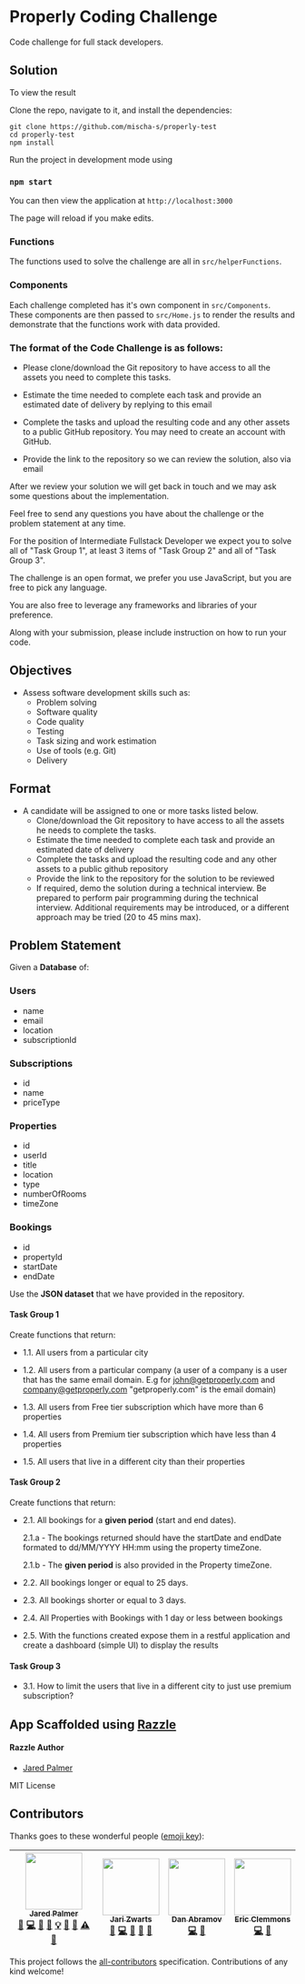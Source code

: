 # Properly Coding Challenge
Code challenge for full stack developers.

## Solution
To view the result 

Clone the repo, navigate to it, and install the dependencies:

```
git clone https://github.com/mischa-s/properly-test
cd properly-test
npm install
```

Run the project in development mode using

### `npm start`

You can then view the application at `http://localhost:3000`

The page will reload if you make edits.

### Functions
The functions used to solve the challenge are all in ```src/helperFunctions```.

### Components 
Each challenge completed has it's own component in ```src/Components```. These components are then passed to ```src/Home.js``` to render the results and demonstrate that the functions work with data provided.

### The format of the Code Challenge is as follows:

- Please clone/download the Git repository to have access to all the assets you need to complete this tasks.

- Estimate the time needed to complete each task and provide an estimated date of delivery by replying to this email

- Complete the tasks and upload the resulting code and any other assets to a public GitHub repository. You may need to create an account with GitHub.

- Provide the link to the repository so we can review the solution, also via email


After we review your solution we will get back in touch and we may ask some questions about the implementation.

Feel free to send any questions you have about the challenge or the problem statement at any time.


For the position of Intermediate Fullstack Developer we expect you to solve all of "Task Group 1", at least 3 items of "Task Group 2" and all of "Task Group 3".


The challenge is an open format, we prefer you use JavaScript, but you are free to pick any language.


You are also free to leverage any frameworks and libraries of your preference.

Along with your submission, please include instruction on how to run your code.
## Objectives
 - Assess software development skills such as:
    - Problem solving
    - Software quality
    - Code quality
    - Testing
    - Task sizing and work estimation
    - Use of tools (e.g. Git)
    - Delivery

## Format
 - A candidate will be assigned to one or more tasks listed below. 
    - Clone/download the Git repository to have access to all the assets he needs to complete the tasks.
    - Estimate the time needed to complete each task and provide an estimated date of delivery 
    - Complete the tasks and upload the resulting code and any other assets to a public github repository
    - Provide the link to the repository for the solution to be reviewed
    - If required, demo the solution during a technical interview. Be prepared to perform pair programming during the technical interview. Additional requirements may be introduced, or a different approach may be tried (20 to 45 mins max).

## Problem Statement

Given a **Database** of:
### Users
 - name
 - email
 - location
 - subscriptionId

### Subscriptions
 - id
 - name
 - priceType

### Properties
 - id
 - userId
 - title
 - location
 - type
 - numberOfRooms
 - timeZone

### Bookings

 - id
 - propertyId
 - startDate
 - endDate

Use the **JSON dataset** that we have provided in the repository. 

#### Task Group 1
Create functions that return:

 - 1.1. All users from a particular city

 - 1.2. All users from a particular company (a user of a company is a user that has the same email domain. E.g for john@getproperly.com and company@getproperly.com "getproperly.com" is the email domain)

 - 1.3. All users from Free tier subscription which have more than 6 properties

 - 1.4. All users from Premium tier subscription which have less than 4 properties

 - 1.5. All users that live in a different city than their properties

#### Task Group 2
Create functions that return:

 - 2.1. All bookings for a **given period** (start and end dates).
 
    2.1.a - The bookings returned should have the startDate and endDate formated to dd/MM/YYYY HH:mm using the property timeZone. 
    
    2.1.b - The **given period** is also provided in the Property timeZone.

- 2.2. All bookings longer or equal to 25 days.

- 2.3. All bookings shorter or equal to 3 days.

- 2.4. All Properties with Bookings with 1 day or less between bookings

- 2.5. With the functions created expose them in a restful application and create a dashboard (simple UI) to display the results

#### Task Group 3

 - 3.1. How to limit the users that live in a different city to just use premium subscription?


## App Scaffolded using [Razzle](https://github.com/jaredpalmer/razzle)

#### Razzle Author

* [Jared Palmer](https://twitter.com/jaredpalmer)

MIT License

## Contributors

Thanks goes to these wonderful people ([emoji key](https://github.com/kentcdodds/all-contributors#emoji-key)):

<!-- ALL-CONTRIBUTORS-LIST:START - Do not remove or modify this section -->

| [<img src="https://avatars2.githubusercontent.com/u/4060187?v=4" width="100px;"/><br /><sub>Jared Palmer</sub>](http://jaredpalmer.com)<br />[💬](#question-jaredpalmer 'Answering Questions') [💻](https://github.com/jaredpalmer/razzle/commits?author=jaredpalmer 'Code') [🎨](#design-jaredpalmer 'Design') [📖](https://github.com/jaredpalmer/razzle/commits?author=jaredpalmer 'Documentation') [💡](#example-jaredpalmer 'Examples') [🤔](#ideas-jaredpalmer 'Ideas, Planning, & Feedback') [👀](#review-jaredpalmer 'Reviewed Pull Requests') [⚠️](https://github.com/jaredpalmer/razzle/commits?author=jaredpalmer 'Tests') [🔧](#tool-jaredpalmer 'Tools') | [<img src="https://avatars3.githubusercontent.com/u/1415847?v=4" width="100px;"/><br /><sub>Jari Zwarts</sub>](https://jari.io)<br />[💬](#question-jariz 'Answering Questions') [💻](https://github.com/jaredpalmer/razzle/commits?author=jariz 'Code') [🤔](#ideas-jariz 'Ideas, Planning, & Feedback') [🔌](#plugin-jariz 'Plugin/utility libraries') [👀](#review-jariz 'Reviewed Pull Requests') | [<img src="https://avatars0.githubusercontent.com/u/810438?v=4" width="100px;"/><br /><sub>Dan Abramov</sub>](http://twitter.com/dan_abramov)<br />[💻](https://github.com/jaredpalmer/razzle/commits?author=gaearon 'Code') [🤔](#ideas-gaearon 'Ideas, Planning, & Feedback') | [<img src="https://avatars0.githubusercontent.com/u/15182?v=4" width="100px;"/><br /><sub>Eric Clemmons</sub>](http://ericclemmons.github.com/)<br />[💻](https://github.com/jaredpalmer/razzle/commits?author=ericclemmons 'Code') [🤔](#ideas-ericclemmons 'Ideas, Planning, & Feedback') |
| :-------------------------------------------------------------------------------------------------------------------------------------------------------------------------------------------------------------------------------------------------------------------------------------------------------------------------------------------------------------------------------------------------------------------------------------------------------------------------------------------------------------------------------------------------------------------------------------------------------------------------------------------------------------------: | :---------------------------------------------------------------------------------------------------------------------------------------------------------------------------------------------------------------------------------------------------------------------------------------------------------------------------------------------------------------------------------------------------: | :-----------------------------------------------------------------------------------------------------------------------------------------------------------------------------------------------------------------------------------------------------------------------------: | :-----------------------------------------------------------------------------------------------------------------------------------------------------------------------------------------------------------------------------------------------------------------------------------------: |


<!-- ALL-CONTRIBUTORS-LIST:END -->

This project follows the [all-contributors](https://github.com/kentcdodds/all-contributors) specification. Contributions of any kind welcome!
